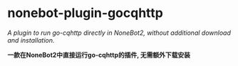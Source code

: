 # nonebot-plugin-gocqhttp

*A plugin to run go-cqhttp directly in NoneBot2, without additional download and installation.*

**一款在NoneBot2中直接运行go-cqhttp的插件, 无需额外下载安装**
